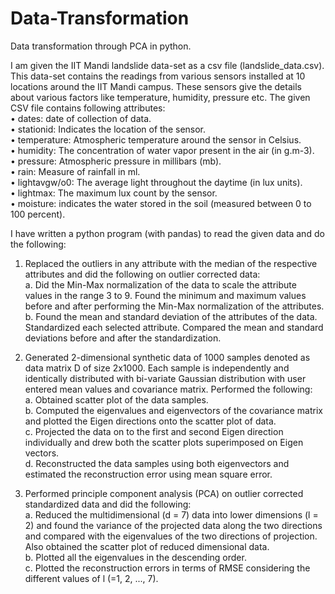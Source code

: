 # Data-Transformation
Data transformation through PCA in python.

I am given the IIT Mandi landslide data-set as a csv file (landslide_data.csv). This data-set contains the readings from various sensors installed at 10 locations around the IIT Mandi campus. These sensors give the details about various factors like temperature, humidity, pressure etc. The given CSV file contains following attributes:\
• dates: date of collection of data.\
• stationid: Indicates the location of the sensor.\
• temperature: Atmospheric temperature around the sensor in Celsius.\
• humidity: The concentration of water vapor present in the air (in g.m-3).\
• pressure: Atmospheric pressure in millibars (mb).\
• rain: Measure of rainfall in ml.\
• lightavgw/o0: The average light throughout the daytime (in lux units).\
• lightmax: The maximum lux count by the sensor.\
• moisture: indicates the water stored in the soil (measured between 0 to 100 percent).

I have written a python program (with pandas) to read the given data and do the following:

1. Replaced the outliers in any attribute with the median of the respective attributes and did the following on outlier corrected data:\
a. Did the Min-Max normalization of the data to scale the attribute values in the range 3 to 9. Found the minimum and maximum values before and after performing the Min-Max normalization of the attributes.\
b. Found the mean and standard deviation of the attributes of the data. Standardized each selected attribute. Compared the mean and standard deviations before and after the standardization.

2. Generated 2-dimensional synthetic data of 1000 samples denoted as data matrix D of size 2x1000. Each sample is independently and identically distributed with 
bi-variate Gaussian distribution with user entered mean values and covariance matrix. Performed the following:\
a. Obtained scatter plot of the data samples.\
b. Computed the eigenvalues and eigenvectors of the covariance matrix and plotted the Eigen directions onto the scatter plot of data.\
c. Projected the data on to the first and second Eigen direction individually and drew both the scatter plots superimposed on Eigen vectors.\
d. Reconstructed the data samples using both eigenvectors and estimated the reconstruction error using mean square error.

3. Performed principle component analysis (PCA) on outlier corrected standardized data and did the following:\
a. Reduced the multidimensional (d = 7) data into lower dimensions (l = 2) and found the variance of the projected data along the two directions and compared with the 
eigenvalues of the two directions of projection. Also obtained the scatter plot of reduced dimensional data.\
b. Plotted all the eigenvalues in the descending order.\
c. Plotted the reconstruction errors in terms of RMSE considering the different values of l (=1, 2, ..., 7). 

